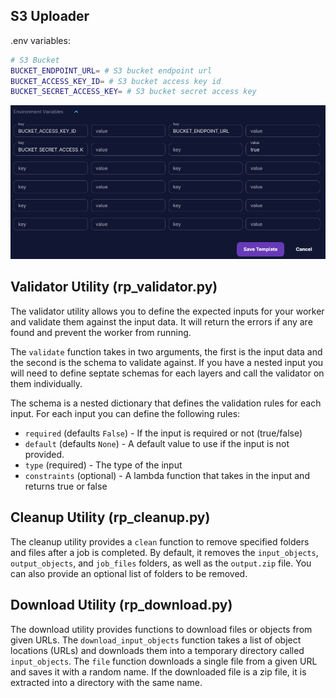 ## S3 Uploader

.env variables:

```bash
# S3 Bucket
BUCKET_ENDPOINT_URL= # S3 bucket endpoint url
BUCKET_ACCESS_KEY_ID= # S3 bucket access key id
BUCKET_SECRET_ACCESS_KEY= # S3 bucket secret access key
```

![RunPod Template Location](.docs/images/../../../images/env_var_location.png)

## Validator Utility (rp_validator.py)

The validator utility allows you to define the expected inputs for your worker and validate them against the input data. It will return the errors if any are found and prevent the worker from running.

The `validate` function takes in two arguments, the first is the input data and the second is the schema to validate against. If you have a nested input you will need to define septate schemas for each layers and call the validator on them individually.

The schema is a nested dictionary that defines the validation rules for each input. For each input you can define the following rules:

- `required` (defaults `False`) - If the input is required or not (true/false)
- `default` (defaults `None`) - A default value to use if the input is not provided.
- `type` (required) - The type of the input
- `constraints` (optional) - A lambda function that takes in the input and returns true or false

## Cleanup Utility (rp_cleanup.py)

The cleanup utility provides a `clean` function to remove specified folders and files after a job is completed. By default, it removes the `input_objects`, `output_objects`, and `job_files` folders, as well as the `output.zip` file. You can also provide an optional list of folders to be removed.

## Download Utility (rp_download.py)

The download utility provides functions to download files or objects from given URLs. The `download_input_objects` function takes a list of object locations (URLs) and downloads them into a temporary directory called `input_objects`. The `file` function downloads a single file from a given URL and saves it with a random name. If the downloaded file is a zip file, it is extracted into a directory with the same name.
